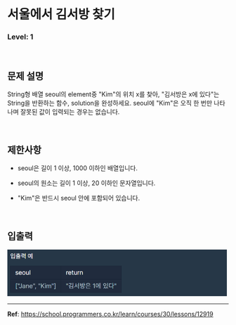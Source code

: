# 서울에서 김서방 찾기

### Level: 1

<br>

## 문제 설명

String형 배열 seoul의 element중 "Kim"의 위치 x를 찾아, "김서방은 x에 있다"는 String을 반환하는 함수, solution을 완성하세요. seoul에 "Kim"은 오직 한 번만 나타나며 잘못된 값이 입력되는 경우는 없습니다.

<br>

## 제한사항

- seoul은 길이 1 이상, 1000 이하인 배열입니다.

- seoul의 원소는 길이 1 이상, 20 이하인 문자열입니다.

- "Kim"은 반드시 seoul 안에 포함되어 있습니다.

<br>

## 입출력

<img src="./exam_1.png" style="width: 500px" alt="exam_1">

---

**Ref**: https://school.programmers.co.kr/learn/courses/30/lessons/12919